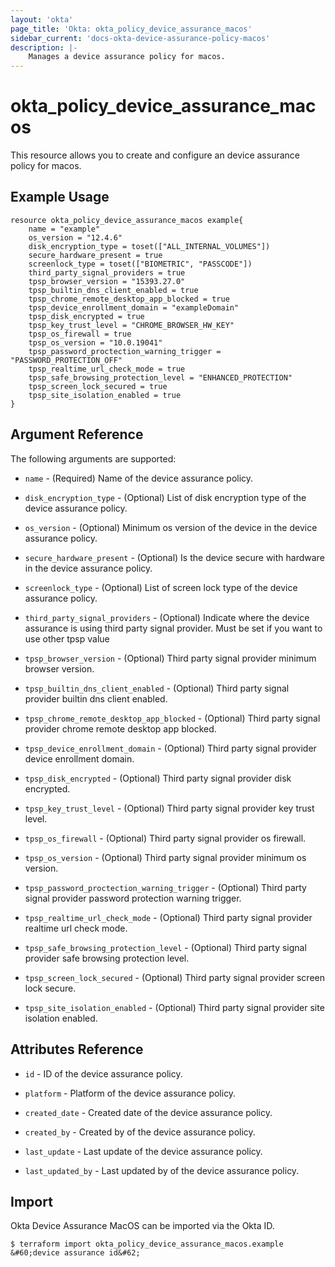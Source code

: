 ```yaml
---
layout: 'okta'
page_title: 'Okta: okta_policy_device_assurance_macos'
sidebar_current: 'docs-okta-device-assurance-policy-macos'
description: |-
    Manages a device assurance policy for macos.
---
```


# okta_policy_device_assurance_macos

This resource allows you to create and configure an device assurance policy for macos.

## Example Usage

```hcl
resource okta_policy_device_assurance_macos example{
    name = "example"
    os_version = "12.4.6"
    disk_encryption_type = toset(["ALL_INTERNAL_VOLUMES"])
    secure_hardware_present = true
    screenlock_type = toset(["BIOMETRIC", "PASSCODE"])
    third_party_signal_providers = true
    tpsp_browser_version = "15393.27.0"
    tpsp_builtin_dns_client_enabled = true
    tpsp_chrome_remote_desktop_app_blocked = true
    tpsp_device_enrollment_domain = "exampleDomain"
    tpsp_disk_encrypted = true
    tpsp_key_trust_level = "CHROME_BROWSER_HW_KEY"
    tpsp_os_firewall = true
    tpsp_os_version = "10.0.19041"
    tpsp_password_proctection_warning_trigger = "PASSWORD_PROTECTION_OFF"
    tpsp_realtime_url_check_mode = true
    tpsp_safe_browsing_protection_level = "ENHANCED_PROTECTION"
    tpsp_screen_lock_secured = true
    tpsp_site_isolation_enabled = true
}
```

## Argument Reference

The following arguments are supported:

- `name` - (Required) Name of the device assurance policy.

- `disk_encryption_type` - (Optional) List of disk encryption type of the device assurance policy.

- `os_version` - (Optional) Minimum os version of the device in the device assurance policy.

- `secure_hardware_present` - (Optional) Is the device secure with hardware in the device assurance policy.

- `screenlock_type` - (Optional) List of screen lock type of the device assurance policy.

- `third_party_signal_providers` - (Optional) Indicate where the device assurance is using third party signal provider. Must be set if you want to use other tpsp value

- `tpsp_browser_version` - (Optional) Third party signal provider minimum browser version.

- `tpsp_builtin_dns_client_enabled` - (Optional) Third party signal provider builtin dns client enabled.

- `tpsp_chrome_remote_desktop_app_blocked` - (Optional) Third party signal provider chrome remote desktop app blocked.

- `tpsp_device_enrollment_domain` - (Optional) Third party signal provider device enrollment domain.

- `tpsp_disk_encrypted` - (Optional) Third party signal provider disk encrypted.

- `tpsp_key_trust_level` - (Optional) Third party signal provider key trust level.

- `tpsp_os_firewall` - (Optional) Third party signal provider os firewall.

- `tpsp_os_version` - (Optional) Third party signal provider minimum os version.

- `tpsp_password_proctection_warning_trigger` - (Optional) Third party signal provider password protection warning trigger.

- `tpsp_realtime_url_check_mode` - (Optional) Third party signal provider realtime url check mode.

- `tpsp_safe_browsing_protection_level` - (Optional) Third party signal provider safe browsing protection level.

- `tpsp_screen_lock_secured` - (Optional) Third party signal provider screen lock secure.

- `tpsp_site_isolation_enabled` - (Optional) Third party signal provider site isolation enabled.

## Attributes Reference

- `id` - ID of the device assurance policy.

- `platform` - Platform of the device assurance policy.

- `created_date` - Created date of the device assurance policy.

- `created_by` - Created by of the device assurance policy.

- `last_update` - Last update of the device assurance policy.

- `last_updated_by` - Last updated by of the device assurance policy.

## Import

Okta Device Assurance MacOS can be imported via the Okta ID.

```
$ terraform import okta_policy_device_assurance_macos.example &#60;device assurance id&#62;
```